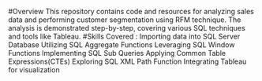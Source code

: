 #Overview
This repository contains code and resources for analyzing sales data and performing customer segmentation using RFM technique. The analysis is demonstrated step-by-step, covering various SQL techniques and tools like Tableau.
#Skills Covered : 
Importing data into SQL Server Database 
Utilizing SQL Aggregate Functions 
Leveraging SQL Window Functions 
Implementing SQL Sub Queries
Applying Common Table Expressions(CTEs)
Exploring SQL XML Path Function 
Integrating Tableau for visualization 
